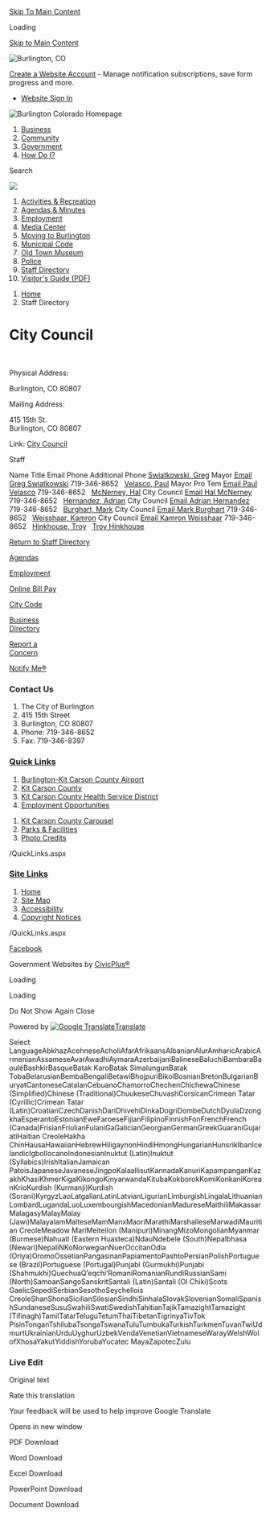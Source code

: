 [Skip To Main Content](https://www.burlingtoncolo.com/Directory.aspx?did=18%2F)

Loading

[Skip to Main Content](https://www.burlingtoncolo.com/Directory.aspx?did=18%2F)

![Burlington, CO](https://www.burlingtoncolo.com/ImageRepository/Document?documentID=856)

[Create a Website Account](https://www.burlingtoncolo.com/MyAccount/ProfileCreate) - Manage notification subscriptions, save form progress and more.   

- [Website Sign In](https://www.burlingtoncolo.com/MyAccount)

![Burlington Colorado Homepage](https://www.burlingtoncolo.com/ImageRepository/Document?documentID=861)

1. [Business](https://www.burlingtoncolo.com/94/Business)
2. [Community](https://www.burlingtoncolo.com/107/Community)
3. [Government](https://www.burlingtoncolo.com/137/Government)
4. [How Do I?](https://www.burlingtoncolo.com/174/How-Do-I)

Search

![](https://www.burlingtoncolo.com/ImageRepository/Document?documentID=860)

01. [Activities &amp; Recreation](https://www.burlingtoncolo.com/144/Activities-Recreation)
02. [Agendas &amp; Minutes](https://www.burlingtoncolo.com/AgendaCenter)
03. [Employment](https://www.burlingtoncolo.com/jobs.aspx)
04. [Media Center](https://www.burlingtoncolo.com/MediaCenter.aspx)
05. [Moving to Burlington](https://www.burlingtoncolo.com/186/Moving-to-Burlington)
06. [Municipal Code](https://www.burlingtoncolo.com/141/City-Code)
07. [Old Town Museum](https://www.burlingtoncolo.com/162/Old-Town-Museum)
08. [Police](https://www.burlingtoncolo.com/164/Police)
09. [Staff Directory](https://www.burlingtoncolo.com/171/Staff-Directory)
10. [Visitor's Guide (PDF)](https://www.burlingtoncolo.com/DocumentCenter/View/119)

<!--THE END-->

1. [Home](https://www.burlingtoncolo.com)
2. Staff Directory

# City Council

 

Physical Address:

Burlington, CO 80807

Mailing Address:

415 15th St.  
Burlington, CO 80807

Link: [City Council](https://www.burlingtoncolo.com/Index.aspx?NID=142)

Staff

Name Title Email Phone Additional Phone [Swiatkowski, Greg](https://www.burlingtoncolo.com/directory.aspx?EID=108) Mayor [Email Greg Swiatkowski](mailto:greg.swiatkowski@burlingtoncolo.com) 719-346-8652   [Velasco, Paul](https://www.burlingtoncolo.com/directory.aspx?EID=94) Mayor Pro Tem [Email Paul Velasco](mailto:paul.velasco@burlingtoncolo.com) 719-346-8652   [McNerney, Hal](https://www.burlingtoncolo.com/directory.aspx?EID=79) City Council [Email Hal McNerney](mailto:hal.mcnerney@burlingtoncolo.com) 719-346-8652   [Hernandez, Adrian](https://www.burlingtoncolo.com/directory.aspx?EID=111) City Council [Email Adrian Hernandez](mailto:adrian.hernandez@burlingtoncolo.com) 719-346-8652   [Burghart, Mark](https://www.burlingtoncolo.com/directory.aspx?EID=76) City Council [Email Mark Burghart](mailto:mark.burghart@burlingtoncolo.com) 719-346-8652   [Weisshaar, Kamron](https://www.burlingtoncolo.com/directory.aspx?EID=81) City Council [Email Kamron Weisshaar](mailto:kamron.weisshaar@burlingtoncolo.com) 719-346-8652   [Hinkhouse, Troy](https://www.burlingtoncolo.com/directory.aspx?EID=153)   [Troy Hinkhouse](mailto:troy.hinkhouse@burlingtoncolo.com)    

[Return to Staff Directory](https://www.burlingtoncolo.com/Directory.aspx)

[Agendas](https://www.burlingtoncolo.com/agendacenter)

[Employment](https://www.burlingtoncolo.com/jobs.aspx)

[Online Bill Pay](https://www.burlingtoncolo.com/195/Online-Bill-Pay)

[City Code](https://library.municode.com/index.aspx?clientId=16025&stateId=6&stateName=Colorado)

[Business  
Directory](https://www.burlingtoncolo.com/businessdirectory.aspx)

[Report a  
Concern](https://www.burlingtoncolo.com/requesttracker.aspx)

[Notify Me®](https://www.burlingtoncolo.com/list.aspx)

### Contact Us

1. The City of Burlington
2. 415 15th Street
3. Burlington, CO 80807
4. Phone: 719-346-8652
5. Fax: 719-346-8397

### [Quick Links](https://www.burlingtoncolo.com/QuickLinks.aspx?CID=69)

1. [Burlington-Kit Carson County Airport](https://www.burlingtoncolo.com/149/Burlington-Kit-Carson-County-Airport)
2. [Kit Carson County](https://www.colorado.gov/kitcarsoncounty)
3. [Kit Carson County Health Service District](https://www.kcchsd.org)
4. [Employment Opportunities](https://www.burlingtoncolo.com/Jobs.aspx)

<!--THE END-->

1. [Kit Carson County Carousel](https://www.kitcarsoncountycarousel.com)
2. [Parks &amp; Facilities](https://www.burlingtoncolo.com/facilities)
3. [Photo Credits](https://www.burlingtoncolo.com/196/Photo-Credits)

/QuickLinks.aspx

### [Site Links](https://www.burlingtoncolo.com/QuickLinks.aspx?CID=70)

1. [Home](https://www.burlingtoncolo.com)
2. [Site Map](https://www.burlingtoncolo.com/sitemap)
3. [Accessibility](https://www.burlingtoncolo.com/accessibility)
4. [Copyright Notices](https://www.burlingtoncolo.com/site/copyright)

/QuickLinks.aspx

[Facebook](https://www.burlingtoncolo.com/facebook)

Government Websites by [CivicPlus®](https://connect.civicplus.com/referral)

Loading

Loading

Do Not Show Again Close

Powered by [![Google Translate](https://www.gstatic.com/images/branding/googlelogo/1x/googlelogo_color_42x16dp.png)Translate](https://translate.google.com)

Select LanguageAbkhazAcehneseAcholiAfarAfrikaansAlbanianAlurAmharicArabicArmenianAssameseAvarAwadhiAymaraAzerbaijaniBalineseBaluchiBambaraBaouléBashkirBasqueBatak KaroBatak SimalungunBatak TobaBelarusianBembaBengaliBetawiBhojpuriBikolBosnianBretonBulgarianBuryatCantoneseCatalanCebuanoChamorroChechenChichewaChinese (Simplified)Chinese (Traditional)ChuukeseChuvashCorsicanCrimean Tatar (Cyrillic)Crimean Tatar (Latin)CroatianCzechDanishDariDhivehiDinkaDogriDombeDutchDyulaDzongkhaEsperantoEstonianEweFaroeseFijianFilipinoFinnishFonFrenchFrench (Canada)FrisianFriulianFulaniGaGalicianGeorgianGermanGreekGuaraniGujaratiHaitian CreoleHakha ChinHausaHawaiianHebrewHiligaynonHindiHmongHungarianHunsrikIbanIcelandicIgboIlocanoIndonesianInuktut (Latin)Inuktut (Syllabics)IrishItalianJamaican PatoisJapaneseJavaneseJingpoKalaallisutKannadaKanuriKapampanganKazakhKhasiKhmerKigaKikongoKinyarwandaKitubaKokborokKomiKonkaniKoreanKrioKurdish (Kurmanji)Kurdish (Sorani)KyrgyzLaoLatgalianLatinLatvianLigurianLimburgishLingalaLithuanianLombardLugandaLuoLuxembourgishMacedonianMadureseMaithiliMakassarMalagasyMalayMalay (Jawi)MalayalamMalteseMamManxMaoriMarathiMarshalleseMarwadiMauritian CreoleMeadow MariMeiteilon (Manipuri)MinangMizoMongolianMyanmar (Burmese)Nahuatl (Eastern Huasteca)NdauNdebele (South)Nepalbhasa (Newari)NepaliNKoNorwegianNuerOccitanOdia (Oriya)OromoOssetianPangasinanPapiamentoPashtoPersianPolishPortuguese (Brazil)Portuguese (Portugal)Punjabi (Gurmukhi)Punjabi (Shahmukhi)QuechuaQʼeqchiʼRomaniRomanianRundiRussianSami (North)SamoanSangoSanskritSantali (Latin)Santali (Ol Chiki)Scots GaelicSepediSerbianSesothoSeychellois CreoleShanShonaSicilianSilesianSindhiSinhalaSlovakSlovenianSomaliSpanishSundaneseSusuSwahiliSwatiSwedishTahitianTajikTamazightTamazight (Tifinagh)TamilTatarTeluguTetumThaiTibetanTigrinyaTivTok PisinTonganTshilubaTsongaTswanaTuluTumbukaTurkishTurkmenTuvanTwiUdmurtUkrainianUrduUyghurUzbekVendaVenetianVietnameseWarayWelshWolofXhosaYakutYiddishYorubaYucatec MayaZapotecZulu

### Live Edit

Original text

Rate this translation

Your feedback will be used to help improve Google Translate

Opens in new window

PDF Download

Word Download

Excel Download

PowerPoint Download

Document Download